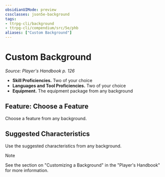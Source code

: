 ```yaml
---
obsidianUIMode: preview
cssclasses: json5e-background
tags:
- ttrpg-cli/background
- ttrpg-cli/compendium/src/5e/phb
aliases: ["Custom Background"]
---
```

# Custom Background
*Source: Player's Handbook p. 126*  


- **Skill Proficiencies.** Two of your choice  
- **Languages and Tool Proficiencies.** Two of your choice  
- **Equipment.** The equipment package from any background  


## Feature: Choose a Feature

Choose a feature from any background.

## Suggested Characteristics

Use the suggested characteristics from any background.

> [!note]
> See the section on "Customizing a Background" in the "Player's Handbook" for more information.
